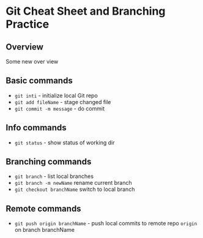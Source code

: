 # Git Cheat Sheet and Branching Practice

## Overview

Some new over view


## Basic commands
* `git inti` - initialize local Git repo
* `git add fileName` - stage changed file
* `git commit -m message` - do commit

## Info commands
* `git status` - show status of working dir

## Branching commands
* `git branch` - list local branches
* `git branch -m newName` rename current branch
* `git checkout branchName` switch to local branch

## Remote commands
* `git push origin branchName` - push local commits to remote repo `origin` on branch branchName

